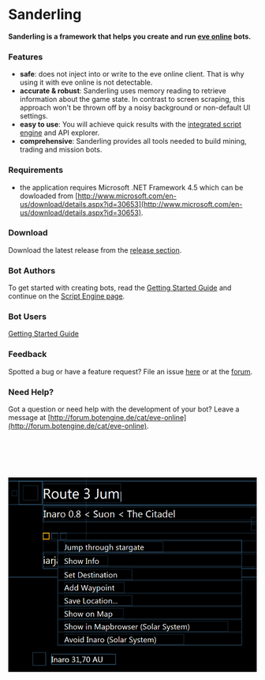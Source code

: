 # Sanderling

**Sanderling is a framework that helps you create and run [eve online](https://www.eveonline.com) bots.**

### Features
* **safe**: does not inject into or write to the eve online client. That is why using it with eve online is not detectable.
* **accurate & robust**: Sanderling uses memory reading to retrieve information about the game state. In contrast to screen scraping, this approach won't be thrown off by a noisy background or non-default UI settings.
* **easy to use**: You will achieve quick results with the [integrated script engine](https://github.com/Arcitectus/Sanderling/wiki/Script-Engine) and API explorer.
* **comprehensive**: Sanderling provides all tools needed to build mining, trading and mission bots.

### Requirements
* the application requires Microsoft .NET Framework 4.5 which can be dowloaded from [http://www.microsoft.com/en-us/download/details.aspx?id=30653](http://www.microsoft.com/en-us/download/details.aspx?id=30653).

### Download
Download the latest release from the [release section](https://github.com/Arcitectus/Sanderling/releases).

### Bot Authors
To get started with creating bots, read the [Getting Started Guide](https://github.com/Arcitectus/Sanderling/wiki/Getting-Started) and continue on the [Script Engine page](https://github.com/Arcitectus/Sanderling/wiki/Script-Engine).

### Bot Users
[Getting Started Guide](https://github.com/Arcitectus/Sanderling/wiki/Getting-Started)

### Feedback
Spotted a bug or have a feature request? File an issue [here](https://github.com/Arcitectus/Sanderling/issues) or at the [forum](http://forum.botengine.de/cat/eve-online).

### Need Help?
Got a question or need help with the development of your bot? Leave a message at [http://forum.botengine.de/cat/eve-online](http://forum.botengine.de/cat/eve-online).

<br><br><br><br>

![visualization of data read from eve online client memory.](image/uitree.extract.png)
